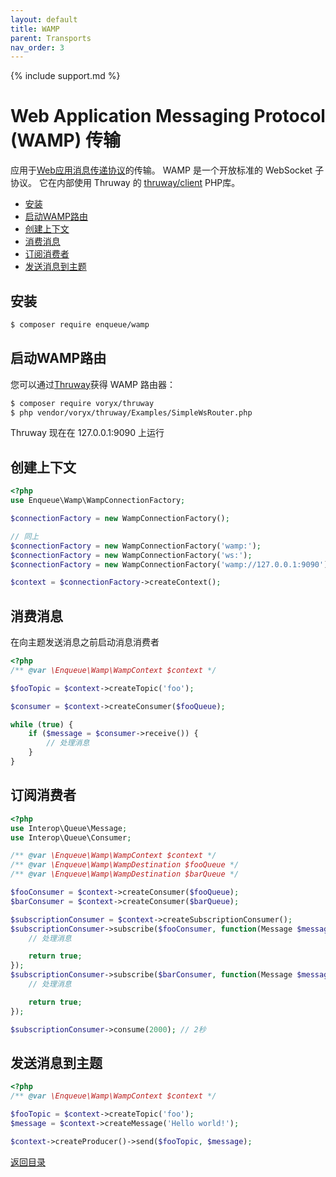 ```yaml
---
layout: default
title: WAMP
parent: Transports
nav_order: 3
---
```

{% include support.md %}

# Web Application Messaging Protocol (WAMP) 传输

应用于[Web应用消息传递协议](https://wamp-proto.org/)的传输。
WAMP 是一个开放标准的 WebSocket 子协议。
它在内部使用 Thruway 的 [thruway/client](https://github.com/thruway/client) PHP库。

* [安装](#安装)
* [启动WAMP路由](#启动WAMP路由)
* [创建上下文](#创建上下文)
* [消费消息](#消费消息)
* [订阅消费者](#订阅消费者)
* [发送消息到主题](#发送消息到主题)

## 安装

```bash
$ composer require enqueue/wamp
```

## 启动WAMP路由

您可以通过[Thruway](https://github.com/voryx/Thruway)获得 WAMP 路由器：

```bash
$ composer require voryx/thruway
$ php vendor/voryx/thruway/Examples/SimpleWsRouter.php
```

Thruway 现在在 127.0.0.1:9090 上运行


## 创建上下文

```php
<?php
use Enqueue\Wamp\WampConnectionFactory;

$connectionFactory = new WampConnectionFactory();

// 同上
$connectionFactory = new WampConnectionFactory('wamp:');
$connectionFactory = new WampConnectionFactory('ws:');
$connectionFactory = new WampConnectionFactory('wamp://127.0.0.1:9090');

$context = $connectionFactory->createContext();
```

## 消费消息

在向主题发送消息之前启动消息消费者

```php
<?php
/** @var \Enqueue\Wamp\WampContext $context */

$fooTopic = $context->createTopic('foo');

$consumer = $context->createConsumer($fooQueue);

while (true) {
    if ($message = $consumer->receive()) {
        // 处理消息
    }
}
```

## 订阅消费者

```php
<?php
use Interop\Queue\Message;
use Interop\Queue\Consumer;

/** @var \Enqueue\Wamp\WampContext $context */
/** @var \Enqueue\Wamp\WampDestination $fooQueue */
/** @var \Enqueue\Wamp\WampDestination $barQueue */

$fooConsumer = $context->createConsumer($fooQueue);
$barConsumer = $context->createConsumer($barQueue);

$subscriptionConsumer = $context->createSubscriptionConsumer();
$subscriptionConsumer->subscribe($fooConsumer, function(Message $message, Consumer $consumer) {
    // 处理消息

    return true;
});
$subscriptionConsumer->subscribe($barConsumer, function(Message $message, Consumer $consumer) {
    // 处理消息

    return true;
});

$subscriptionConsumer->consume(2000); // 2秒
```

## 发送消息到主题

```php
<?php
/** @var \Enqueue\Wamp\WampContext $context */

$fooTopic = $context->createTopic('foo');
$message = $context->createMessage('Hello world!');

$context->createProducer()->send($fooTopic, $message);
```

[返回目录](../index.md)
